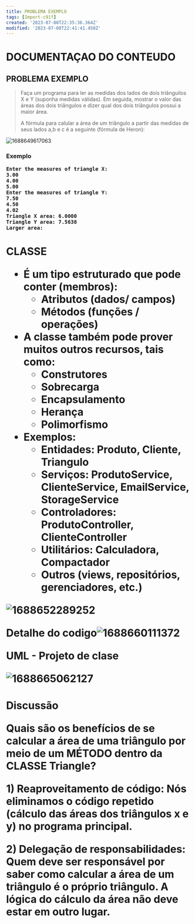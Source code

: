 ```yaml
---
title: PROBLEMA EXEMPLO
tags: [Import-c91f]
created: '2023-07-08T22:35:36.364Z'
modified: '2023-07-08T22:41:41.450Z'
---
```


<h1>DOCUMENTAÇAO DO CONTEUDO</h1>

## PROBLEMA EXEMPLO

> Faça um programa para ler as medidas dos lados de dois triânguilos X e Y (suponha medidas válidas). Em seguida, mostrar o valor das áreas dos dois triângulos e dizer qual dos dois triângulos possui a maior área.
>
> A fórmula para calular a área de um triângulo a partir das medidas de seus lados a,b e c é a seguinte (fórmula de Heron):

![1688649617063](image/doc/1688649617063.png)

<h3>Exemplo

```
Enter the measures of triangle X:
3.00
4.00
5.00
Enter the measures of triangle Y:
7.50
4.50
4.02
Triangle X area: 6.0000
Triangle Y area: 7.5638
Larger area:
```

<h1>CLASSE

* É um tipo estruturado que pode conter (membros):
  * Atributos (dados/ campos)
  * Métodos (funções / operações)
* A classe também pode prover muitos outros recursos, tais como:
  * Construtores
  * Sobrecarga
  * Encapsulamento
  * Herança
  * Polimorfismo
* Exemplos:
  * Entidades: Produto, Cliente, Triangulo
  * Serviços: ProdutoService, ClienteService, EmailService, StorageService
  * Controladores: ProdutoController, ClienteController
  * Utilitários: Calculadora, Compactador
  * Outros (views, repositórios, gerenciadores, etc.)

![1688652289252](image/doc/1688652289252.png)

Detalhe do codigo![1688660111372](image/doc/1688660111372.png)


UML - Projeto de clase

![1688665062127](image/doc/1688665062127.png)

<h1>Discussão


Quais são os benefícios de se calcular a área de uma triângulo por meio de um MÉTODO dentro da CLASSE Triangle?

**1) Reaproveitamento de código:** Nós eliminamos o código repetido (cálculo das áreas dos triângulos x e y) no programa principal.

**2) Delegação de responsabilidades:** Quem deve ser responsável por saber como calcular a área de um triângulo é o próprio triângulo. A lógica do cálculo da área não deve estar em outro lugar.
